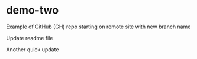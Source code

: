 # demo-two
Example of GitHub (GH) repo starting on remote site with new branch name

Update readme file

Another quick update


